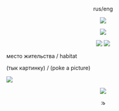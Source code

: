 <p align="center">
 rus/eng
 </p>

<p align="center">
 <img src="https://i.postimg.cc/mZzMQjF2/2.png">
 </p>

 <p align="center">
 <img src="https://i.postimg.cc/59vzKKd9/2024-07-26-214701733.png">
 </p>

<p align="center">
 <img src="https://i.postimg.cc/rmkSSSjs/2.png"> 
 <img src="https://i.postimg.cc/x8X2fbmj/1.png">
 </p>

место жительства / habitat

(тык картинку) / (poke a picture)

[![](https://i.postimg.cc/PrvNZDmY/1.png)](https://t.me/myshinoelogovo)

<p align="center">
 <img src="https://i.postimg.cc/rmN4hz3G/2024-07-26-214433508.png">
 </p>

<p align="center">
 :ь
 </p>

